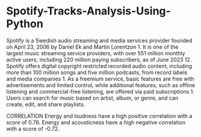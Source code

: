# Spotify-Tracks-Analysis-Using-Python
Spotify is a Swedish audio streaming and media services provider founded on April 23, 2006 by Daniel Ek and Martin Lorentzon 1. It is one of the largest music streaming service providers, with over 551 million monthly active users, including 220 million paying subscribers, as of June 2023 12. Spotify offers digital copyright restricted recorded audio content, including more than 100 million songs and five million podcasts, from record labels and media companies 1. As a freemium service, basic features are free with advertisements and limited control, while additional features, such as offline listening and commercial-free listening, are offered via paid subscriptions 1. Users can search for music based on artist, album, or genre, and can create, edit, and share playlists.

CORRELATION
Energy and loudness have a high positive correlation with a score of 0.76.
Energy and acousticness have a high negative correlation with a score of -0.72.
